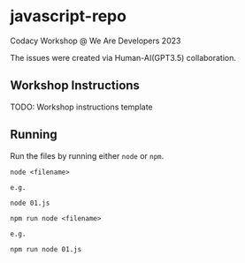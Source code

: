 # javascript-repo

Codacy Workshop @ We Are Developers 2023

The issues were created via Human-AI(GPT3.5) collaboration.

## Workshop Instructions

TODO: Workshop instructions template

## Running

Run the files by running either `node` or `npm`.

```
node <filename>

e.g.

node 01.js
```

```
npm run node <filename>

e.g.

npm run node 01.js

```